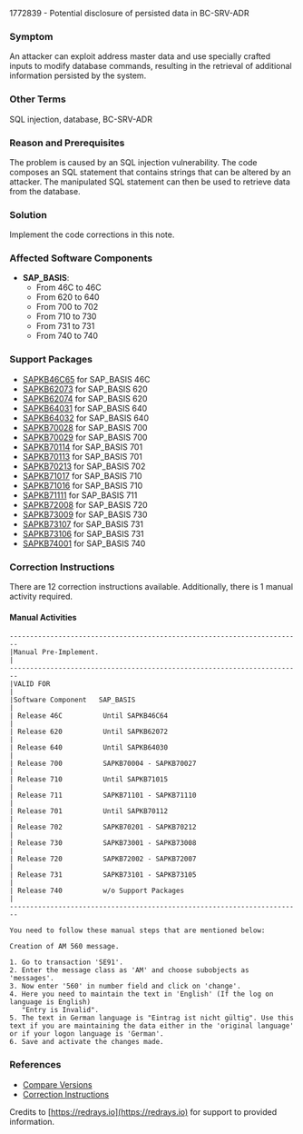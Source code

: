 1772839 - Potential disclosure of persisted data in BC-SRV-ADR

### Symptom

An attacker can exploit address master data and use specially crafted inputs to modify database commands, resulting in the retrieval of additional information persisted by the system.

### Other Terms

SQL injection, database, BC-SRV-ADR

### Reason and Prerequisites

The problem is caused by an SQL injection vulnerability. The code composes an SQL statement that contains strings that can be altered by an attacker. The manipulated SQL statement can then be used to retrieve data from the database.

### Solution

Implement the code corrections in this note.

### Affected Software Components

- **SAP_BASIS**:
  - From 46C to 46C
  - From 620 to 640
  - From 700 to 702
  - From 710 to 730
  - From 731 to 731
  - From 740 to 740

### Support Packages

- [SAPKB46C65](https://me.sap.com/supportpackage/SAPKB46C65) for SAP_BASIS 46C
- [SAPKB62073](https://me.sap.com/supportpackage/SAPKB62073) for SAP_BASIS 620
- [SAPKB62074](https://me.sap.com/supportpackage/SAPKB62074) for SAP_BASIS 620
- [SAPKB64031](https://me.sap.com/supportpackage/SAPKB64031) for SAP_BASIS 640
- [SAPKB64032](https://me.sap.com/supportpackage/SAPKB64032) for SAP_BASIS 640
- [SAPKB70028](https://me.sap.com/supportpackage/SAPKB70028) for SAP_BASIS 700
- [SAPKB70029](https://me.sap.com/supportpackage/SAPKB70029) for SAP_BASIS 700
- [SAPKB70114](https://me.sap.com/supportpackage/SAPKB70114) for SAP_BASIS 701
- [SAPKB70113](https://me.sap.com/supportpackage/SAPKB70113) for SAP_BASIS 701
- [SAPKB70213](https://me.sap.com/supportpackage/SAPKB70213) for SAP_BASIS 702
- [SAPKB71017](https://me.sap.com/supportpackage/SAPKB71017) for SAP_BASIS 710
- [SAPKB71016](https://me.sap.com/supportpackage/SAPKB71016) for SAP_BASIS 710
- [SAPKB71111](https://me.sap.com/supportpackage/SAPKB71111) for SAP_BASIS 711
- [SAPKB72008](https://me.sap.com/supportpackage/SAPKB72008) for SAP_BASIS 720
- [SAPKB73009](https://me.sap.com/supportpackage/SAPKB73009) for SAP_BASIS 730
- [SAPKB73107](https://me.sap.com/supportpackage/SAPKB73107) for SAP_BASIS 731
- [SAPKB73106](https://me.sap.com/supportpackage/SAPKB73106) for SAP_BASIS 731
- [SAPKB74001](https://me.sap.com/supportpackage/SAPKB74001) for SAP_BASIS 740

### Correction Instructions

There are 12 correction instructions available. Additionally, there is 1 manual activity required.

#### Manual Activities

```plaintext
------------------------------------------------------------------------
|Manual Pre-Implement.                                                              |
------------------------------------------------------------------------
|VALID FOR                                                                                   |
|Software Component   SAP_BASIS                                                                 |
| Release 46C          Until SAPKB46C64                                                          |
| Release 620          Until SAPKB62072                                                          |
| Release 640          Until SAPKB64030                                                          |
| Release 700          SAPKB70004 - SAPKB70027                                                 |
| Release 710          Until SAPKB71015                                                          |
| Release 711          SAPKB71101 - SAPKB71110                                                 |
| Release 701          Until SAPKB70112                                                          |
| Release 702          SAPKB70201 - SAPKB70212                                                 |
| Release 730          SAPKB73001 - SAPKB73008                                                 |
| Release 720          SAPKB72002 - SAPKB72007                                                 |
| Release 731          SAPKB73101 - SAPKB73105                                                 |
| Release 740          w/o Support Packages                                                    |
------------------------------------------------------------------------

You need to follow these manual steps that are mentioned below:

Creation of AM 560 message.

1. Go to transaction 'SE91'.
2. Enter the message class as 'AM' and choose subobjects as 'messages'.
3. Now enter '560' in number field and click on 'change'.
4. Here you need to maintain the text in 'English' (If the log on language is English)
   "Entry is Invalid".
5. The text in German language is "Eintrag ist nicht gültig". Use this text if you are maintaining the data either in the 'original language' or if your logon language is 'German'.
6. Save and activate the changes made.
```

### References

- [Compare Versions](https://me.sap.com/notesLatestChanges/0001772839/E/diff)
- [Correction Instructions](https://me.sap.com/corrins/0001772839/41)

Credits to [https://redrays.io](https://redrays.io) for support to provided information.